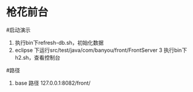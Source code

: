 枪花前台
======
#启动演示
1. 执行bin下refresh-db.sh，初始化数据
2. eclipse 下运行src/test/java/com/banyou/front/FrontServer
3  执行bin下h2.sh，查看控制台




#路径
1. base 路径 127.0.0.1:8082/front/
